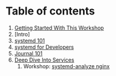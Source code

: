 # Table of contents


1. [Getting Started With This Workshop](GETTING_STARTED/README.md)
2. [Intro]
3. [systemd 101](SYSTEMD_101/README.md)
4. [systemd for Developers]()
5. [Journal 101](JOURNAL_101/README.md)
6. [Deep Dive Into Services](SERVICES/README.md)
   1. Workshop: [systemd-analyze nginx](SERVICES/systemd-analize-nginx.md)
